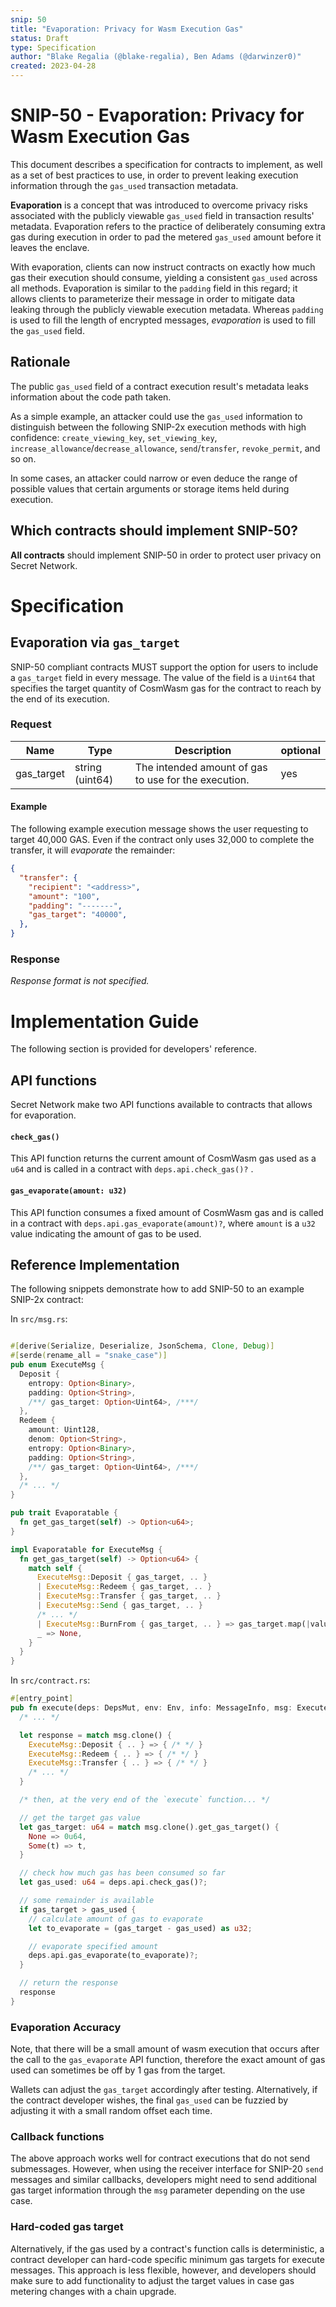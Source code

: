 ```yaml
---
snip: 50
title: "Evaporation: Privacy for Wasm Execution Gas"
status: Draft
type: Specification
author: "Blake Regalia (@blake-regalia), Ben Adams (@darwinzer0)"
created: 2023-04-28
---
```


# SNIP-50 - Evaporation: Privacy for Wasm Execution Gas

This document describes a specification for contracts to implement, as well as a set of best practices to use, in order to prevent leaking execution information through the `gas_used` transaction metadata.

**Evaporation** is a concept that was introduced to overcome privacy risks associated with the publicly viewable `gas_used` field in transaction results' metadata. Evaporation refers to the practice of deliberately consuming extra gas during execution in order to pad the metered `gas_used` amount before it leaves the enclave.

With evaporation, clients can now instruct contracts on exactly how much gas their execution should consume, yielding a consistent `gas_used` across all methods. Evaporation is similar to the `padding` field in this regard; it allows clients to parameterize their message in order to mitigate data leaking through the publicly viewable execution metadata. Whereas `padding` is used to fill the length of encrypted messages, _evaporation_ is used to fill the `gas_used` field.


## Rationale

The public `gas_used` field of a contract execution result's metadata leaks information about the code path taken.

As a simple example, an attacker could use the `gas_used` information to distinguish between the following SNIP-2x execution methods with high confidence: `create_viewing_key`, `set_viewing_key`, `increase_allowance`/`decrease_allowance`, `send`/`transfer`, `revoke_permit`, and so on.

In some cases, an attacker could narrow or even deduce the range of possible values that certain arguments or storage items held during execution.


## Which contracts should implement SNIP-50?

**All contracts** should implement SNIP-50 in order to protect user privacy on Secret Network.


# Specification

## Evaporation via `gas_target`

SNIP-50 compliant contracts MUST support the option for users to include a `gas_target` field in every message. The value of the field is a `Uint64` that specifies the target quantity of CosmWasm gas for the contract to reach by the end of its execution.


### Request

| Name       | Type            | Description                                                                                                | optional |
|------------|-----------------|------------------------------------------------------------------------------------------------------------|----------|
| gas_target | string (uint64) | The intended amount of gas to use for the execution.                                                       |  yes     |


#### Example

The following example execution message shows the user requesting to target 40,000 GAS. Even if the contract only uses 32,000 to complete the transfer, it will _evaporate_ the remainder:

```json
{
  "transfer": {
    "recipient": "<address>",
    "amount": "100",
    "padding": "-------",
    "gas_target": "40000",
  },
}
```


### Response

_Response format is not specified._

### 


# Implementation Guide

The following section is provided for developers' reference.

## API functions

Secret Network make two API functions available to contracts that allows for evaporation.


#### `check_gas()`

This API function returns the current amount of CosmWasm gas used as a `u64` and is called in a contract with `deps.api.check_gas()?` .


#### `gas_evaporate(amount: u32)`

This API function consumes a fixed amount of CosmWasm gas and is called in a contract with `deps.api.gas_evaporate(amount)?`, where `amount` is a `u32` value indicating the amount of gas to be used.


## Reference Implementation

The following snippets demonstrate how to add SNIP-50 to an example SNIP-2x contract:

In `src/msg.rs`:
```rust

#[derive(Serialize, Deserialize, JsonSchema, Clone, Debug)]
#[serde(rename_all = "snake_case")]
pub enum ExecuteMsg {
  Deposit {
    entropy: Option<Binary>,
    padding: Option<String>,
    /**/ gas_target: Option<Uint64>, /***/
  },
  Redeem {
    amount: Uint128,
    denom: Option<String>,
    entropy: Option<Binary>,
    padding: Option<String>,
    /**/ gas_target: Option<Uint64>, /***/
  },
  /* ... */
}

pub trait Evaporatable {
  fn get_gas_target(self) -> Option<u64>;
}

impl Evaporatable for ExecuteMsg {
  fn get_gas_target(self) -> Option<u64> {
    match self {
      ExecuteMsg::Deposit { gas_target, .. }
      | ExecuteMsg::Redeem { gas_target, .. }
      | ExecuteMsg::Transfer { gas_target, .. }
      | ExecuteMsg::Send { gas_target, .. }
      /* ... */
      | ExecuteMsg::BurnFrom { gas_target, .. } => gas_target.map(|value| value.u64()),
      _ => None,
    }
  }
}
```


In `src/contract.rs`:
```rust
#[entry_point]
pub fn execute(deps: DepsMut, env: Env, info: MessageInfo, msg: ExecuteMsg) -> StdResult<Response> {
  /* ... */

  let response = match msg.clone() {
    ExecuteMsg::Deposit { .. } => { /* */ }
    ExecuteMsg::Redeem { .. } => { /* */ }
    ExecuteMsg::Transfer { .. } => { /* */ }
    /* ... */
  }

  /* then, at the very end of the `execute` function... */

  // get the target gas value
  let gas_target: u64 = match msg.clone().get_gas_target() {
    None => 0u64,
    Some(t) => t,
  }

  // check how much gas has been consumed so far
  let gas_used: u64 = deps.api.check_gas()?;

  // some remainder is available
  if gas_target > gas_used {
    // calculate amount of gas to evaporate
    let to_evaporate = (gas_target - gas_used) as u32;

    // evaporate specified amount
    deps.api.gas_evaporate(to_evaporate)?;
  }

  // return the response
  response
}
```

### Evaporation Accuracy

Note, that there will be a small amount of wasm execution that occurs after the call to the `gas_evaporate` API function, therefore the exact amount of gas used can sometimes be off by 1 gas from the target.

Wallets can adjust the `gas_target` accordingly after testing. Alternatively, if the contract developer wishes, the final `gas_used` can be fuzzied by adjusting it with a small random offset each time.


### Callback functions

The above approach works well for contract executions that do not send submessages. However, when using the receiver interface for SNIP-20 `send` messages and similar callbacks, developers might need to send additional gas target information through the `msg` parameter depending on the use case.


### Hard-coded gas target

Alternatively, if the gas used by a contract's function calls is deterministic, a contract developer can hard-code specific minimum gas targets for execute messages. This approach is less flexible, however, and developers should make sure to add functionality to adjust the target values in case gas metering changes with a chain upgrade.


